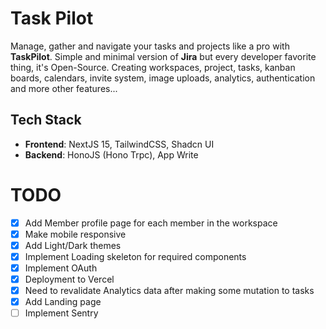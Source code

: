 # Task Pilot

Manage, gather and navigate your tasks and projects like a pro with **TaskPilot**. Simple and minimal version of **Jira** but every developer favorite thing, it's Open-Source. Creating workspaces, project, tasks, kanban boards, calendars, invite system, image uploads, analytics, authentication and more other features...

## Tech Stack

- **Frontend**: NextJS 15, TailwindCSS, Shadcn UI
- **Backend**: HonoJS (Hono Trpc), App Write

# TODO

- [x] Add Member profile page for each member in the workspace
- [x] Make mobile responsive
- [x] Add Light/Dark themes
- [x] Implement Loading skeleton for required components
- [x] Implement OAuth
- [x] Deployment to Vercel
- [x] Need to revalidate Analytics data after making some mutation to tasks
- [x] Add Landing page
- [ ] Implement Sentry
